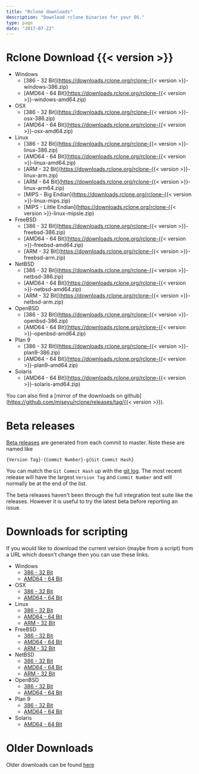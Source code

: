```yaml
---
title: "Rclone downloads"
description: "Download rclone binaries for your OS."
type: page
date: "2017-07-22"
---
```


Rclone Download {{< version >}}
=====================

  * Windows
    * [386 - 32 Bit](https://downloads.rclone.org/rclone-{{< version >}}-windows-386.zip)
    * [AMD64 - 64 Bit](https://downloads.rclone.org/rclone-{{< version >}}-windows-amd64.zip)
  * OSX
    * [386 - 32 Bit](https://downloads.rclone.org/rclone-{{< version >}}-osx-386.zip)
    * [AMD64 - 64 Bit](https://downloads.rclone.org/rclone-{{< version >}}-osx-amd64.zip)
  * Linux
    * [386 - 32 Bit](https://downloads.rclone.org/rclone-{{< version >}}-linux-386.zip)
    * [AMD64 - 64 Bit](https://downloads.rclone.org/rclone-{{< version >}}-linux-amd64.zip)
    * [ARM - 32 Bit](https://downloads.rclone.org/rclone-{{< version >}}-linux-arm.zip)
    * [ARM - 64 Bit](https://downloads.rclone.org/rclone-{{< version >}}-linux-arm64.zip)
    * [MIPS - Big Endian](https://downloads.rclone.org/rclone-{{< version >}}-linux-mips.zip)
    * [MIPS - Little Endian](https://downloads.rclone.org/rclone-{{< version >}}-linux-mipsle.zip)
  * FreeBSD
    * [386 - 32 Bit](https://downloads.rclone.org/rclone-{{< version >}}-freebsd-386.zip)
    * [AMD64 - 64 Bit](https://downloads.rclone.org/rclone-{{< version >}}-freebsd-amd64.zip)
    * [ARM - 32 Bit](https://downloads.rclone.org/rclone-{{< version >}}-freebsd-arm.zip)
  * NetBSD
    * [386 - 32 Bit](https://downloads.rclone.org/rclone-{{< version >}}-netbsd-386.zip)
    * [AMD64 - 64 Bit](https://downloads.rclone.org/rclone-{{< version >}}-netbsd-amd64.zip)
    * [ARM - 32 Bit](https://downloads.rclone.org/rclone-{{< version >}}-netbsd-arm.zip)
  * OpenBSD
    * [386 - 32 Bit](https://downloads.rclone.org/rclone-{{< version >}}-openbsd-386.zip)
    * [AMD64 - 64 Bit](https://downloads.rclone.org/rclone-{{< version >}}-openbsd-amd64.zip)
  * Plan 9
    * [386 - 32 Bit](https://downloads.rclone.org/rclone-{{< version >}}-plan9-386.zip)
    * [AMD64 - 64 Bit](https://downloads.rclone.org/rclone-{{< version >}}-plan9-amd64.zip)
  * Solaris
    * [AMD64 - 64 Bit](https://downloads.rclone.org/rclone-{{< version >}}-solaris-amd64.zip)

You can also find a [mirror of the downloads on github](https://github.com/miseyu/rclone/releases/tag/{{< version >}}).

Beta releases
=============

[Beta releases](https://beta.rclone.org) are generated from each commit
to master.  Note these are named like

    {Version Tag}-{Commit Number}-g{Git Commit Hash}

You can match the `Git Commit Hash` up with the [git
log](https://github.com/miseyu/rclone/commits/master).  The most recent
release will have the largest `Version Tag` and `Commit Number` and
will normally be at the end of the list.

The beta releases haven't been through the full integration test suite
like the releases.  However it is useful to try the latest beta before
reporting an issue.

Downloads for scripting
=======================

If you would like to download the current version (maybe from a
script) from a URL which doesn't change then you can use these links.

  * Windows
    * [386 - 32 Bit](https://downloads.rclone.org/rclone-current-windows-386.zip)
    * [AMD64 - 64 Bit](https://downloads.rclone.org/rclone-current-windows-amd64.zip)
  * OSX
    * [386 - 32 Bit](https://downloads.rclone.org/rclone-current-osx-386.zip)
    * [AMD64 - 64 Bit](https://downloads.rclone.org/rclone-current-osx-amd64.zip)
  * Linux
    * [386 - 32 Bit](https://downloads.rclone.org/rclone-current-linux-386.zip)
    * [AMD64 - 64 Bit](https://downloads.rclone.org/rclone-current-linux-amd64.zip)
    * [ARM - 32 Bit](https://downloads.rclone.org/rclone-current-linux-arm.zip)
  * FreeBSD
    * [386 - 32 Bit](https://downloads.rclone.org/rclone-current-freebsd-386.zip)
    * [AMD64 - 64 Bit](https://downloads.rclone.org/rclone-current-freebsd-amd64.zip)
    * [ARM - 32 Bit](https://downloads.rclone.org/rclone-current-freebsd-arm.zip)
  * NetBSD
    * [386 - 32 Bit](https://downloads.rclone.org/rclone-current-netbsd-386.zip)
    * [AMD64 - 64 Bit](https://downloads.rclone.org/rclone-current-netbsd-amd64.zip)
    * [ARM - 32 Bit](https://downloads.rclone.org/rclone-current-netbsd-arm.zip)
  * OpenBSD
    * [386 - 32 Bit](https://downloads.rclone.org/rclone-current-openbsd-386.zip)
    * [AMD64 - 64 Bit](https://downloads.rclone.org/rclone-current-openbsd-amd64.zip)
  * Plan 9
    * [386 - 32 Bit](https://downloads.rclone.org/rclone-current-plan9-386.zip)
    * [AMD64 - 64 Bit](https://downloads.rclone.org/rclone-current-plan9-amd64.zip)
  * Solaris
    * [AMD64 - 64 Bit](https://downloads.rclone.org/rclone-current-solaris-amd64.zip)

Older Downloads
==============

Older downloads can be found [here](https://downloads.rclone.org/)
